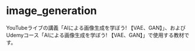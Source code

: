 # image_generation
YouTubeライブの講義「AIによる画像生成を学ぼう! 【VAE、GAN】」、およびUdemyコース「AIによる画像生成を学ぼう! 【VAE、GAN】」で使用する教材です。

